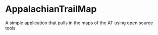 # AppalachianTrailMap
A simple application that pulls in the maps of the AT using open source tools
